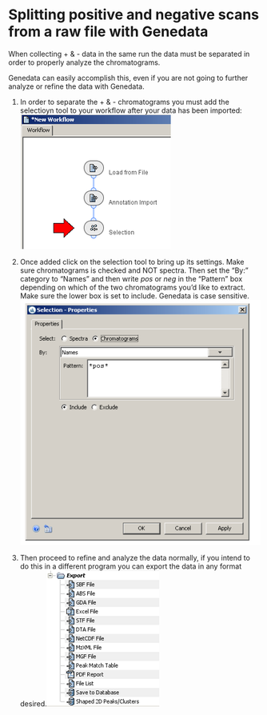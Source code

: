 # Splitting positive and negative scans from a raw file with Genedata

When collecting + & - data in the same run the data must be separated in order to properly analyze the chromatograms.

Genedata can easily accomplish this, even if you are not going to further analyze or refine the data with Genedata. 

1. In order to separate the + & - chromatograms you must add  the selectioyn tool to your workflow after your data has been imported:
![](/images/data-splitting_polarity-gendata-image01.png)

2. Once added click on the selection tool to bring up its settings. Make sure chromatograms is checked and NOT spectra. Then set the “By:” category to “Names” and then write *pos* or *neg* in the “Pattern” box depending on which of the two chromatograms you’d like to extract. Make sure the lower box is set to include.  Genedata is case sensitive. ![](/images/data-splitting_polarity-gendata-image02.png)

3. Then proceed to refine and analyze the data normally, if you intend to do this in a different program you can export the data in any format desired.![](/images/data-splitting_polarity-gendata-image03.png)